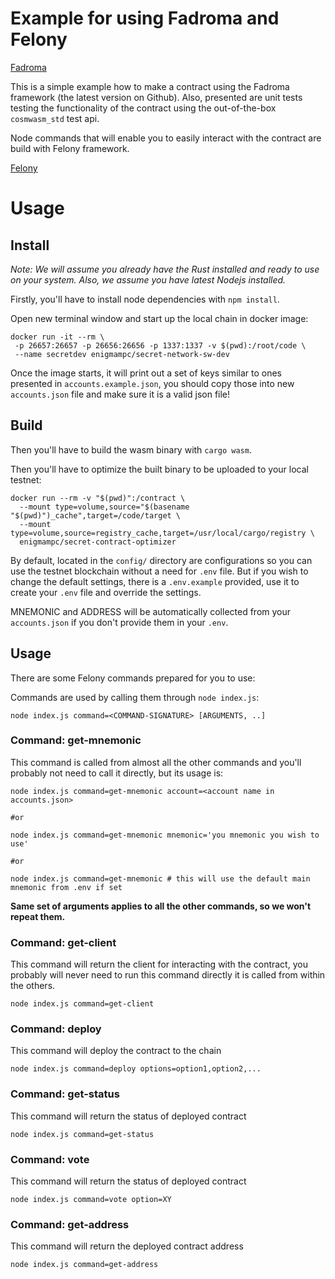 # Example for using Fadroma and Felony

[Fadroma](https://github.com/hackbg/fadroma)

This is a simple example how to make a contract using the Fadroma framework (the latest version on Github).
Also, presented are unit tests testing the functionality of the contract using the out-of-the-box `cosmwasm_std` test api.

Node commands that will enable you to easily interact with the contract are build with Felony framework.

[Felony](https://github.com/barrage/felony)

# Usage

## Install

_Note: We will assume you already have the Rust installed and ready to use on your system. Also, we assume you have latest Nodejs installed._

Firstly, you'll have to install node dependencies with `npm install`.

Open new terminal window and start up the local chain in docker image:

```
docker run -it --rm \
 -p 26657:26657 -p 26656:26656 -p 1337:1337 -v $(pwd):/root/code \
 --name secretdev enigmampc/secret-network-sw-dev
```

Once the image starts, it will print out a set of keys similar to ones presented in `accounts.example.json`, you should copy those into new `accounts.json` file and make sure it is a valid json file!

## Build

Then you'll have to build the wasm binary with `cargo wasm`.

Then you'll have to optimize the built binary to be uploaded to your local testnet:

```
docker run --rm -v "$(pwd)":/contract \
  --mount type=volume,source="$(basename "$(pwd)")_cache",target=/code/target \
  --mount type=volume,source=registry_cache,target=/usr/local/cargo/registry \
  enigmampc/secret-contract-optimizer
```

By default, located in the `config/` directory are configurations so you can use the testnet blockchain without a need
for `.env` file. But if you wish to change the default settings, there is a `.env.example` provided, use it to create your `.env` file and override the settings.

MNEMONIC and ADDRESS will be automatically collected from your `accounts.json` if you don't provide them in your `.env`.

## Usage

There are some Felony commands prepared for you to use:

Commands are used by calling them through `node index.js`:

```
node index.js command=<COMMAND-SIGNATURE> [ARGUMENTS, ..]

```

### Command: get-mnemonic

This command is called from almost all the other commands and you'll probably not need to call it directly, but its usage is:

```
node index.js command=get-mnemonic account=<account name in accounts.json>

#or

node index.js command=get-mnemonic mnemonic='you mnemonic you wish to use'

#or

node index.js command=get-mnemonic # this will use the default main mnemonic from .env if set
```

**Same set of arguments applies to all the other commands, so we won't repeat them.**

### Command: get-client

This command will return the client for interacting with the contract, you probably will never need to run this command directly it is called from within the others.

```
node index.js command=get-client
```

### Command: deploy

This command will deploy the contract to the chain

```
node index.js command=deploy options=option1,option2,...
```

### Command: get-status

This command will return the status of deployed contract

```
node index.js command=get-status
```

### Command: vote

This command will return the status of deployed contract

```
node index.js command=vote option=XY
```

### Command: get-address

This command will return the deployed contract address

```
node index.js command=get-address
```
